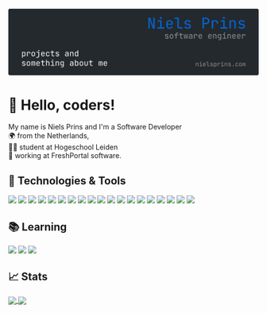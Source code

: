 [![Header](https://raw.githubusercontent.com/NielsPrins/NielsPrins/main/banner.png "Banner")](https://www.nielsprins.com/)

# 👋 Hello, coders!
My name is Niels Prins and I'm a Software Developer<br/>
🌍 from the Netherlands,<br/>
👨‍🎓 student at Hogeschool Leiden<br/>
💼 working at FreshPortal software.

## 🔧 Technologies & Tools
![](https://img.shields.io/badge/Code-JavaScript-informational?style=flat&logo=javascript&logoColor=white&color=0366d6)
![](https://img.shields.io/badge/Code-TypeScript-informational?style=flat&logo=typescript&logoColor=white&color=0366d6)
![](https://img.shields.io/badge/Code-Python-informational?style=flat&logo=python&logoColor=white&color=0366d6)
![](https://img.shields.io/badge/Code-PHP-informational?style=flat&logo=php&logoColor=white&color=0366d6)
![](https://img.shields.io/badge/Code-Java-informational?style=flat&logo=java&logoColor=white&color=0366d6)
![](https://img.shields.io/badge/Code-Node.js-informational?style=flat&logo=node.js&logoColor=white&color=0366d6)
![](https://img.shields.io/badge/Code-Sass-informational?style=flat&logo=sass&logoColor=white&color=0366d6)
![](<https://img.shields.io/badge/Code-C Sharp-informational?style=flat&logo=c-sharp&logoColor=white&color=0366d6>)
![](https://img.shields.io/badge/Code-Dart-informational?style=flat&logo=dart&logoColor=white&color=0366d6)
![](https://img.shields.io/badge/Code-AutoHotkey-informational?style=flat&logo=habr&logoColor=white&color=0366d6)
![](https://img.shields.io/badge/SDK-Flutter-informational?style=flat&logo=flutter&logoColor=white&color=0366d6)
![](https://img.shields.io/badge/Frameworks-Angular-informational?style=flat&logo=angular&logoColor=white&color=0366d6)
![](https://img.shields.io/badge/Tools-Docker-informational?style=flat&logo=docker&logoColor=white&color=0366d6)
![](https://img.shields.io/badge/Tools-MongoDB-informational?style=flat&logo=mongodb&logoColor=white&color=0366d6)
![](https://img.shields.io/badge/Tools-Firebase-informational?style=flat&logo=firebase&logoColor=white&color=0366d6)
![](https://img.shields.io/badge/Tools-MySQL-informational?style=flat&logo=mysql&logoColor=white&color=0366d6)
![](https://img.shields.io/badge/Tools-PostgreSQL-informational?style=flat&logo=PostgreSQL&logoColor=white&color=0366d6)
![](https://img.shields.io/badge/Tools-Ubuntu-informational?style=flat&logo=Ubuntu&logoColor=white&color=0366d6)
![](https://img.shields.io/badge/Editor-JetBrains-informational?style=flat&logo=jetbrains&logoColor=white&color=0366d6)


## 📚 Learning
![](https://img.shields.io/badge/Code-React-informational?style=flat&logo=react&logoColor=white&color=0366d6)
![](https://img.shields.io/badge/Code-Next.js-informational?style=flat&logo=next.js&logoColor=white&color=0366d6)
![](https://img.shields.io/badge/Code-Svelte-informational?style=flat&logo=Svelte&logoColor=white&color=0366d6)

## 📈 Stats
<a href="https://github.com/anuraghazra/github-readme-stats">
  <img align="center" src="https://github-readme-stats.vercel.app/api/top-langs/?username=NielsPrins&count_private=true&langs_count=10&layout=compact&title_color=0366d6&icon_color=0366d6&include_all_commits=true" />
</a>
<a href="https://github.com/anuraghazra/convoychat">
  <img align="center" src="https://github-readme-stats.vercel.app/api?username=NielsPrins&count_private=true&show_icons=true&line_height=28&title_color=0366d6&icon_color=0366d6" />
</a>
